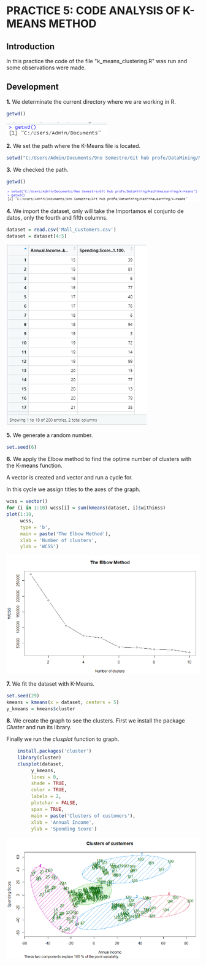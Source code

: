 # PRACTICE 5: CODE ANALYSIS OF K-MEANS METHOD

## Introduction

In this practice the code of the file "k_means_clustering.R" was run and some observations were made.

## Development

**1.** We determinate the current directory where we are working in R.  

```r
getwd()
```

![](https://github.com/sebastiansandovalcastro/DataMining/blob/images/unit3/practice5/image01.png)


**2.** We set the path where the K-Means file is located.

```r
setwd("C:/Users/Admin/Documents/9no Semestre/Git hub profe/DataMining/MachineLearning/K-Means")
```

**3.** We checked the path.

```r
getwd()
```

![](https://github.com/sebastiansandovalcastro/DataMining/blob/images/unit3/practice5/image02.png)


**4.** We import the dataset, only will take the Importamos el conjunto de datos, only the fourth and fifth columns.

```r
dataset = read.csv('Mall_Customers.csv')
dataset = dataset[4:5]
```

![](https://github.com/sebastiansandovalcastro/DataMining/blob/images/unit3/practice5/image03.png)


**5.** We generate a random number.

```r
set.seed(6)
```

**6.** We apply the Elbow method to find the optime number of clusters with the K-means function. 

A vector is created and vector and run a cycle for. 

In this cycle we assign titles to the axes of the graph.

```r
wcss = vector()
for (i in 1:10) wcss[i] = sum(kmeans(dataset, i)$withinss)
plot(1:10,
     wcss,
     type = 'b',
     main = paste('The Elbow Method'),
     xlab = 'Number of clusters',
     ylab = 'WCSS')
```

![](https://github.com/sebastiansandovalcastro/DataMining/blob/images/unit3/practice5/image04.png)     


**7.** We fit the dataset with K-Means. 

```r
set.seed(29)
kmeans = kmeans(x = dataset, centers = 5)
y_kmeans = kmeans$cluster
```

**8.** We create the graph to see the clusters. First we install the package _Cluster_ and run its library.

Finally we run the _clusplot_ function to graph.

```r
    install.packages('cluster')
    library(cluster)
    clusplot(dataset,
         y_kmeans,
         lines = 0,
         shade = TRUE,
         color = TRUE,
         labels = 2,
         plotchar = FALSE,
         span = TRUE,
         main = paste('Clusters of customers'),
         xlab = 'Annual Income',
         ylab = 'Spending Score')
```

![](https://github.com/sebastiansandovalcastro/DataMining/blob/images/unit3/practice5/image05.png)